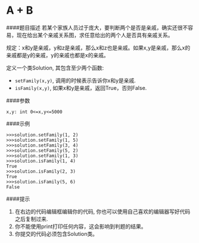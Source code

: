 # A + B
####题目描述
若某个家族人员过于庞大，要判断两个是否是亲戚，确实还很不容易，现在给出某个亲戚关系图，求任意给出的两个人是否具有亲戚关系。

规定：x和y是亲戚，y和z是亲戚，那么x和z也是亲戚。如果x,y是亲戚，那么x的亲戚都是y的亲戚，y的亲戚也都是x的亲戚。

定义一个类Solution, 其包含至少两个函数:
* `setFamily(x,y)`, 调用的时候表示告诉你x和y是亲戚. 
* `isFamily(x,y)`, 如果x和y是亲戚，返回True，否则False.

####参数
```
x,y: int 0<=x,y<=5000
```

####示例
```
>>>solution.setFamily(1, 2)
>>>solution.setFamily(1, 5)
>>>solution.setFamily(3, 4)
>>>solution.setFamily(5, 2)
>>>solution.setFamily(1, 3)
>>>solution.isFamily(1, 4)
True
>>>solution.isFamily(2, 3)
True
>>>solution.isFamily(5, 6)
False
```

####提示
1. 在右边的代码编辑框编辑你的代码, 你也可以使用自己喜欢的编辑器写好代码之后复制过来.
2. 你不能使用print打印任何内容，这会影响到判题的结果。
3. 你提交的代码必须包含Solution类。